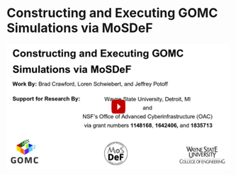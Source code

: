 # Constructing and Executing GOMC Simulations via MoSDeF

[![IMAGE ALT TEXT](.play.png)](https://www.youtube.com/watch?v=7StVoUCGkHs "GOMC videos part 1a: Constructing and Executing GOMC Simulations via MoSDeF")
